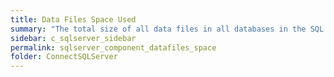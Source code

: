 ```yaml
---
title: ﻿Data Files Space Used
summary: "The total size of all data files in all databases in the SQL Server."
sidebar: c_sqlserver_sidebar
permalink: sqlserver_component_datafiles_space
folder: ConnectSQLServer
---
```

